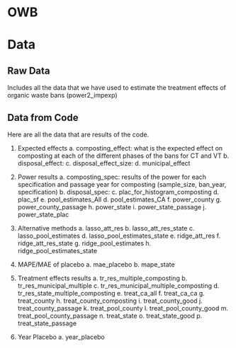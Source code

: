 # OWB


# Data 

## Raw Data 

Includes all the data that we have used to estimate the treatment effects of organic waste bans (power2_impexp)

## Data from Code

Here are all the data that are results of the code. 

1. Expected effects
   a. composting_effect: what is the expected effect on composting at each of the different phases of the bans for CT and VT
   b. disposal_effect:
   c. disposal_effect_size:
   d. municipal_effect
   
2. Power results
   a. composting_spec: results of the power for each specification and passage year for composting (sample_size, ban_year, specification)
   b. disposal_spec:
   c. plac_for_histogram_composting
   d. plac_sf
   e. pool_estimates_All
   d. pool_estimates_CA
   f. power_county
   g. power_county_passage
   h. power_state
   i. power_state_passage
   j. power_state_plac

3. Alternative methods
   a. lasso_att_res
   b. lasso_att_res_state
   c. lasso_pool_estimates
   d. lasso_pool_estimates_state
   e. ridge_att_res
   f. ridge_att_res_state
   g. ridge_pool_estimates
   h. ridge_pool_estimates_state

4. MAPE/MAE of placebo
   a. mae_placebo
   b. mape_state

5. Treatment effects results
   a. tr_res_multiple_composting
   b. tr_res_municipal_multiple
   c. tr_res_municipal_multiple_composting
   d. tr_res_state_multiple_composting
   e. treat_ca_all
   f. treat_ca_ca
   g. treat_county
   h. treat_county_composting
   i. treat_county_good
   j. treat_county_passage
   k. treat_pool_county
   l. treat_pool_county_good
   m. treat_pool_county_passage
   n. treat_state
   o. treat_state_good
   p. treat_state_passage

6. Year Placebo
  a. year_placebo
   
